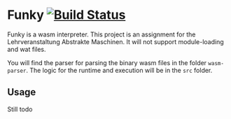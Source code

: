 # Funky [![Build Status](https://travis-ci.org/kper/funky.svg?branch=master)](https://travis-ci.org/kper/funky)

Funky is a wasm interpreter. This project is an assignment for the Lehrveranstaltung Abstrakte Maschinen. It will not support module-loading and wat files.

You will find the parser for parsing the binary wasm files in the folder `wasm-parser`. The logic for the runtime and execution will be in the `src` folder.

## Usage

Still todo
